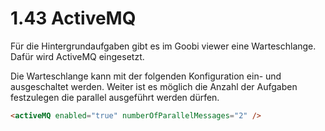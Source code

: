 # 1.43 ActiveMQ

Für die Hintergrundaufgaben gibt es im Goobi viewer eine Warteschlange. Dafür wird ActiveMQ eingesetzt.&#x20;

Die Warteschlange kann mit der folgenden Konfiguration ein- und ausgeschaltet werden. Weiter ist es möglich die Anzahl der Aufgaben festzulegen die parallel ausgeführt werden dürfen.

```html
<activeMQ enabled="true" numberOfParallelMessages="2" />
```
